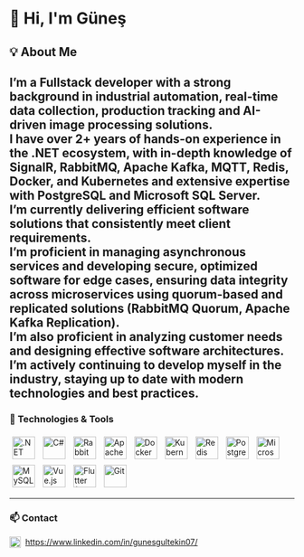 # 👋 Hi, I'm Güneş  

## 💡 About Me  
I’m a Fullstack developer with a strong background in industrial automation, real-time data collection, production tracking and AI-driven image processing solutions.  
I have over 2+ years of hands-on experience in the **.NET ecosystem**, with in-depth knowledge of **SignalR**, **RabbitMQ**, **Apache Kafka**, **MQTT**, **Redis**, **Docker**, and **Kubernetes** and extensive expertise with **PostgreSQL** and **Microsoft SQL Server**.  
I’m currently delivering efficient software solutions that consistently meet client requirements.  
I’m proficient in managing asynchronous services and developing secure, optimized software for edge cases, ensuring data integrity across microservices using quorum-based and replicated solutions (**RabbitMQ Quorum**, **Apache Kafka Replication**).  
I’m also proficient in analyzing customer needs and designing effective software architectures.  
I’m actively continuing to develop myself in the industry, staying up to date with modern technologies and best practices.  
---


### 🔧 Technologies & Tools  

<p align="left">
  <img class="tech-icon" src="https://cdn.jsdelivr.net/gh/devicons/devicon/icons/dotnetcore/dotnetcore-original.svg" width="40" height="40" title=".NET"/>
  <img class="tech-icon" src="https://cdn.jsdelivr.net/gh/devicons/devicon/icons/csharp/csharp-original.svg" width="40" height="40" title="C#"/>
  <img class="tech-icon" src="https://www.vectorlogo.zone/logos/rabbitmq/rabbitmq-icon.svg" width="40" height="40" title="RabbitMQ"/>
  <img class="tech-icon" src="https://cdn.worldvectorlogo.com/logos/kafka.svg" width="40" height="40" title="Apache Kafka"/>
  <img class="tech-icon" src="https://cdn.jsdelivr.net/gh/devicons/devicon/icons/docker/docker-original.svg" width="40" height="40" title="Docker"/>
  <img class="tech-icon" src="https://cdn.jsdelivr.net/gh/devicons/devicon/icons/kubernetes/kubernetes-plain.svg" width="40" height="40" title="Kubernetes"/>
  <img class="tech-icon" src="https://cdn.jsdelivr.net/gh/devicons/devicon/icons/redis/redis-original.svg" width="40" height="40" title="Redis"/>
  <img class="tech-icon" src="https://cdn.jsdelivr.net/gh/devicons/devicon/icons/postgresql/postgresql-original.svg" width="40" height="40" title="PostgreSQL"/>
  <img class="tech-icon" src="https://cdn.jsdelivr.net/gh/devicons/devicon/icons/microsoftsqlserver/microsoftsqlserver-plain.svg" width="40" height="40" title="Microsoft SQL Server"/>
  <img class="tech-icon" src="https://cdn.jsdelivr.net/gh/devicons/devicon/icons/mysql/mysql-original.svg" width="40" height="40" title="MySQL"/>
  <img class="tech-icon" src="https://cdn.jsdelivr.net/gh/devicons/devicon/icons/vuejs/vuejs-original.svg" width="40" height="40" title="Vue.js"/>
  <img class="tech-icon" src="https://cdn.jsdelivr.net/gh/devicons/devicon/icons/flutter/flutter-original.svg" width="40" height="40" title="Flutter (Dart)"/>
  <img class="tech-icon" src="https://cdn.jsdelivr.net/gh/devicons/devicon/icons/git/git-original.svg" width="40" height="40" title="Git"/>
</p>

---

### **📫 Contact**  

<p align="left" style="display: flex; align-items: center; gap: 8px;">
  <a href="https://www.linkedin.com/in/gunesgultekin07/" target="_blank">
    <img src="https://cdn.jsdelivr.net/gh/devicons/devicon/icons/linkedin/linkedin-original.svg" width="20" height="20"/>
  </a>
  <a href="https://www.linkedin.com/in/gunesgultekin07/" target="_blank">
    https://www.linkedin.com/in/gunesgultekin07/
  </a>
</p>





<style>
  .tech-icon {
    transition: transform 0.3s ease;
    margin: 5px;
    cursor: pointer;
  }
  .tech-icon:hover {
    transform: scale(1.3) rotate(10deg);
  }
</style>
